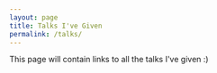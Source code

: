 ```yaml
---
layout: page
title: Talks I've Given
permalink: /talks/
---
```


This page will contain links to all the talks I've given :)

